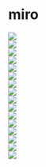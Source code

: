# miro
![](./00%20-%20activity%201.png)  
![](./01%20-%20activity%201.png)  
![](./02%20-%20activity%201.png)  
![](./03%20-%20activity%202.png)  
![](./04%20-%20activity%203.png)  
![](./05%20-%20activity%204.png)  
![](./06%20-%20activity%204.png)  
![](./07%20-%20activity%204.png)  
![](./08%20-%20activity%205.png)  
![](./09%20-%20activity%205.png)  
![](./10%20-%20activity%205.png)  
![](./11%20-%20activity%206.png)  
![](./12%20-%20activity%207.png)  
![](./13%20-%20activity%208.png)  
![](./14%20-%20activity%208.png)  
![](./15%20-%20activity%209.png)  